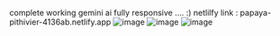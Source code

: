 complete working gemini ai fully responsive .... :)
netlilfy link : papaya-pithivier-4136ab.netlify.app
![image](https://github.com/Deepakrocknow/Gemini_2.0/assets/130336302/a823adfe-993d-4cf1-9902-95af941e5470)
![image](https://github.com/Deepakrocknow/Gemini_2.0/assets/130336302/7c201e28-c724-462a-8290-d9908dcd897c)
![image](https://github.com/Deepakrocknow/Gemini_2.0/assets/130336302/b08a46d4-dd39-4f7c-9014-4f724d5b77d0)
